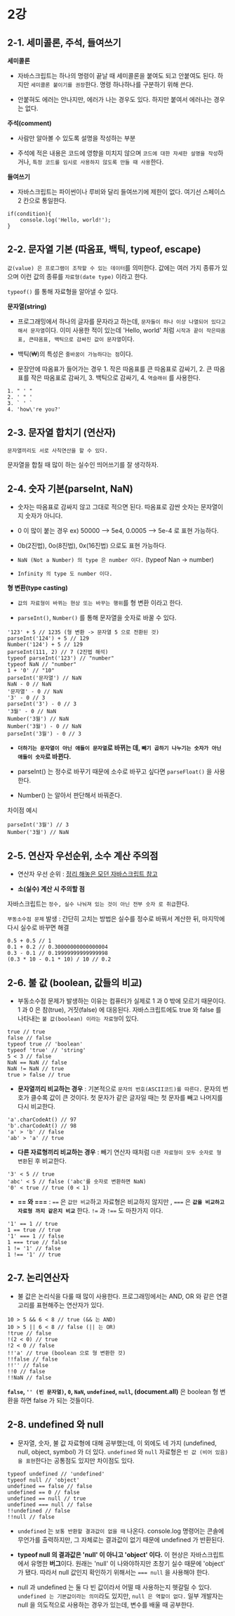 # 2강

## 2-1. 세미콜론, 주석, 들여쓰기

**세미콜론**

- 자바스크립트는 하나의 명령이 끝날 때 세미콜론을 붙여도 되고 안붙여도 된다. 하지만 `세미콜론 붙이기를 권장`한다. 명령 하나하나를 구분하기 위해 쓴다.

- 안붙혀도 에러는 안나지만, 에러가 나는 경우도 있다. 하지만 붙여서 에러나는 경우는 없다.

**주석(comment)**

- 사람만 알아볼 수 있도록 설명을 작성하는 부분

- 주석에 적은 내용은 코드에 영향을 미치지 않으며 `코드에 대한 자세한 설명을 작성`하거나, `특정 코드를 임시로 사용하지 않도록 만들 때 사용`한다.

**들여쓰기**

- 자바스크립트는 파이썬이나 루비와 달리 들여쓰기에 제한이 없다. 여기선 스페이스 2 칸으로 통일한다.

```
if(condition){
    console.log('Hello, world!');
}
```

## 2-2. 문자열 기본 (따옴표, 백틱, typeof, escape)

`값(value) 은 프로그램이 조작할 수 있는 데이터`를 의미한다. 값에는 여러 가지 종류가 있으며 이런 값의 종류를 `자료형(date type)` 이라고 한다.

`typeof()` 를 통해 자료형을 알아낼 수 있다.

**문자열(string)**

- 프로그래밍에서 하나의 글자를 문자라고 하는데, `문자들이 하나 이상 나열되어 있다고 해서 문자열`이다. 이미 사용한 적이 있는데 'Hello, world' 처럼 `시작과 끝이 작은따옴표, 큰따옴표, 백틱으로 감싸진 값이 문자열`이다.

- 백틱(₩)의 특성은 `줄바꿈이 가능하다는 점`이다.

- 문장안에 따옴표가 들어가는 경우 1. 작은 따옴표를 큰 따옴표로 감싸기, 2. 큰 따옴표를 작은 따옴표로 감싸기, 3. 백틱으로 감싸기, 4. `역슬래쉬` 를 사용한다.

```
1. " ' "
2. ' " '
3. ` ' `
4. 'how\'re you?'
```

## 2-3. 문자열 합치기 (연산자)

`문자열끼리도 서로 사칙연산을 할 수 있다.`

문자열을 합칠 때 많이 하는 실수인 띄어쓰기를 잘 생각하자.

## 2-4. 숫자 기본(parseInt, NaN)

- 숫자는 따옴표로 감싸지 않고 그대로 적으면 된다. 따옴표로 감싼 숫자는 문자열이지 숫자가 아니다.

- 0 이 많이 붙는 경우 ex) 50000 --> 5e4, 0.0005 --> 5e-4 로 표현 가능하다.

- 0b(2진법), 0o(8진법), 0x(16진법) 으로도 표현 가능하다.

- `NaN (Not a Number) 의 type 은 number 이다.` (typeof Nan -> number)

- `Infinity 의 type 도 number 이다.`

**형 변환(type casting)**

- `값의 자료형이 바뀌는 현상 또는 바꾸는 행위`를 형 변환 이라고 한다.

- `parseInt()`, `Number()` 를 통해 문자열을 숫자로 바꿀 수 있다.

```
'123' + 5 // 1235 (형 변환 -> 문자열 5 으로 전환된 것)
parseInt('124') + 5 // 129
Number('124') + 5 // 129
parseInt(111, 2) // 7 (2진법 해석)
typeof parseInt('123') // "number"
typeof NaN // "number"
1 + '0' // "10"
parseInt('문자열') // NaN
NaN - 0 // NaN
'문자열' - 0 // NaN
'3' - 0 // 3
parseInt('3') - 0 // 3
'3월' - 0 // NaN
Number('3월') // NaN
Number('3월') - 0 // NaN
parseInt('3월') - 0 // 3
```

- **`더하기는 문자열이 아닌 애들이 문자열`로 바뀌는 데, `빼기 곱하기 나누기는 숫자가 아닌 애들이 숫자`로 바뀐다.**

- parseInt() 는 정수로 바꾸기 때문에 소수로 바꾸고 싶다면 `parseFloat()` 을 사용한다.

- Number() 는 알아서 판단해서 바꿔준다.

차이점 예시

```
parseInt('3월') // 3
Number('3월') // NaN
```

## 2-5. 연산자 우선순위, 소수 계산 주의점

- 연산자 우선 순위 : [정리 해놓은 모던 자바스크립트 참고](https://github.com/jjaehwi/Learn_Javascript/blob/main/Modern_JS/1_Core/02-first-steps/08-operators/article.md)

- **소(실수) 계산 시 주의할 점**

자바스크립트는 `정수, 실수 나눠져 있는 것이 아닌 전부 숫자 로 취급`한다.

`부동소수점 문제` 발생 : 간단히 고치는 방법은 실수를 정수로 바꿔서 계산한 뒤, 마지막에 다시 실수로 바꾸면 해결

```
0.5 + 0.5 // 1
0.1 + 0.2 // 0.30000000000000004
0.3 - 0.1 // 0.19999999999999998
(0.3 * 10 - 0.1 * 10) / 10 // 0.2
```

## 2-6. 불 값 (boolean, 값들의 비교)

- 부동소수점 문제가 발생하는 이유는 컴퓨터가 실제로 1 과 0 밖에 모르기 때문이다. 1 과 0 은 참(true), 거짓(false) 에 대응된다. 자바스크립트에도 true 와 false 를 나타내는 `불 값(boolean) 이라는 자료형`이 있다.

```
true // true
false // false
typeof true // 'boolean'
typeof 'true' // 'string'
5 < 3 // false
NaN == NaN // false
NaN != NaN // true
true > false // true
```

- **문자열끼리 비교하는 경우** : 기본적으로 `문자의 번호(ASCII코드)를 따른다.` 문자의 번호가 클수록 값이 큰 것이다. 첫 문자가 같은 글자일 때는 첫 문자를 빼고 나머지를 다시 비교한다.

```
'a'.charCodeAt() // 97
'b'.charCodeAt() // 98
'a' > 'b' // false
'ab' > 'a' // true
```

- **다른 자료형끼리 비교하는 경우** : 빼기 연산자 때처럼 `다른 자료형이 모두 숫자로 형 변환`된 후 비교한다.

```
'3' < 5 // true
'abc' < 5 // false ('abc'를 숫자로 변환하면 NaN)
'0' < true // true (0 < 1)
```

- **== 와 ===** : `==` 은 `값만 비교`하고 자료형은 비교하지 않지만 , `===` 은 **`값을 비교하고 자료형 까지 같은지 비교`** 한다. `!=` 과 `!==` 도 마찬가지 이다.

```
'1' == 1 // true
1 == true // true
'1' === 1 // false
1 === true // false
1 != '1' // false
1 !== '1' // true
```

## 2-7. 논리연산자

- 불 값은 논리식을 다룰 때 많이 사용한다. 프로그래밍에서는 AND, OR 와 같은 연결고리를 표현해주는 연산자가 있다.

```
10 > 5 && 6 < 8 // true (&& 는 AND)
10 > 5 || 6 < 8 // false (|| 는 OR)
!true // false
!(2 < 0) // true
!2 < 0 // false
!!'a' // true (boolean 으로 형 변환한 것)
!!false // false
!!'' // false
!!0 // false
!!NaN // false
```

**`false`, `'' (빈 문자열)`, `0`, `NaN`, `undefined`, `null`, (document.all)** 은 boolean 형 변환을 하면 false 가 되는 것들이다.

## 2-8. undefined 와 null

- 문자열, 숫자, 불 값 자료형에 대해 공부했는데, 이 외에도 네 가지 (undefined, null, object, symbol) 가 더 있다. `undefined` 와 `null` 자료형은 `빈 값 (비어 있음)을 표현`한다는 공통점도 있지만 차이점도 있다.

```
typeof undefined // 'undefined'
typeof null // 'object'
undefined == false // false
undefined == 0 // false
undefined == null // true
undefined === null // false
!!undefined // false
!!null // false
```

- `undefined` 는 `보통 반환할 결과값이 없을 때` 나온다. console.log 명령어는 콘솔에 무언가를 출력하지만, 그 자체로는 결과값이 없기 때문에 undefined 가 반환된다.

- **typeof null 의 결과값은 'null' 이 아니고 'object' 이다.** 이 현상은 자바스크립트에서 유명한 **버그**이다. 원래는 'null' 이 나와야하지만 초창기 실수 때문에 'object' 가 됐다. 따라서 null 값인지 확인하기 위해서는 `=== null` 을 사용해야 한다.

- null 과 undefined 는 둘 다 빈 값이라서 어떨 때 사용하는지 헷갈릴 수 있다. `undefined 는 기본값이라는 의미`라도 있지만, `null 은 역할이 없다.` 일부 개발자는 null 을 의도적으로 사용하는 경우가 있는데, 변수를 배울 때 공부한다.
